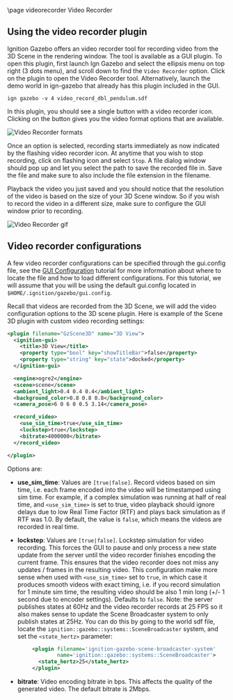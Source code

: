 \page videorecorder Video Recorder

## Using the video recorder plugin

Ignition Gazebo offers an video recorder tool for recording video from the 3D
Scene in the rendering window. The tool is available as a GUI plugin. To open
this plugin, first launch Ign Gazebo and select the ellipsis menu on top right
(3 dots menu), and scroll down to find the `Video Recorder` option. Click on
the plugin to open the Video Recorder tool. Alternatively, launch the demo
world in ign-gazebo that already has this plugin included in the GUI.

```
ign gazebo -v 4 video_record_dbl_pendulum.sdf
```

In this plugin, you should see a single button with a video recorder icon.
Clicking on the button gives you the video format options that are available.

![Video Recorder formats](https://github.com/ignitionrobotics/ign-gazebo/raw/7dccc0a08f9e926b9460c7662d49dbb0ce24ea61/tutorials/files/video_recorder/video_recorder.png)

Once an option is selected, recording starts immediately as now indicated by
the flashing video recorder icon. At anytime that you wish to stop recording,
click on flashing icon and select `Stop`. A file dialog window should pop up
and let you select the path to save the recorded file in. Save the file and
make sure to also include the file extension in the filename.

Playback the video you just saved and you should notice that the resolution
of the video is based on the size of your 3D Scene window. So if you wish
to record the video in a different size, make sure to configure the GUI
window prior to recording.

![Video Recorder gif](https://github.com/ignitionrobotics/ign-gazebo/raw/7dccc0a08f9e926b9460c7662d49dbb0ce24ea61/tutorials/files/video_recorder/video_recorder.gif)


## Video recorder configurations

A few video recorder configurations can be specified through the gui.config
file, see the [GUI Configuration](gui_config.html) tutorial for more
information about where to locate the file and how to load different
configurations. For this tutorial, we will assume that you will be using the
default gui.config located in `$HOME/.ignition/gazebo/gui.config`.

Recall that videos are recorded from the 3D Scene, we will add the video
configuration options to the 3D scene plugin. Here is example of the
Scene 3D plugin with custom video recording settings:

```xml
<plugin filename="GzScene3D" name="3D View">
  <ignition-gui>
    <title>3D View</title>
    <property type="bool" key="showTitleBar">false</property>
    <property type="string" key="state">docked</property>
  </ignition-gui>

  <engine>ogre2</engine>
  <scene>scene</scene>
  <ambient_light>0.4 0.4 0.4</ambient_light>
  <background_color>0.8 0.8 0.8</background_color>
  <camera_pose>6 0 6 0 0.5 3.14</camera_pose>

  <record_video>
    <use_sim_time>true</use_sim_time>
    <lockstep>true</lockstep>
    <bitrate>4000000</bitrate>
  </record_video>

</plugin>
```

Options are:

* **use_sim_time**: Values are `[true|false]`. Record videos based on sim time,
i.e. each frame encoded into the video will be timestamped using sim time.
For example, if a complex simulation was running at half of real time, and
`<use_sim_time>` is set to true, video playback should ignore delays due
to low Real Time Factor (RTF) and plays back simulation as if RTF was 1.0.
By default, the value is `false`, which means the videos are recorded in real
time.

* **lockstep**: Values are `[true|false]`. Lockstep simulation for video
recording. This forces the GUI to pause and only process a new state update
from the server until the video recorder finishes encoding the current frame.
This ensures that the video recorder does not miss any updates / frames in the
resulting video. This configuration make more sense when used with
`<use_sim_time>` set to `true`, in which case it produces smooth videos
with exact timing, i.e. if you record simulation for 1 minute sim time,
the resulting video should be also 1 min long (+/- 1 second due to encoder
settings). Defaults to `false`. Note: the server publishes states at 60Hz
and the video recorder records at 25 FPS so it also makes sense to update the
Scene Broadcaster system to only publish states at 25Hz. You can do this by
going to the world sdf file, locate the
`ignition::gazebo::systems::SceneBroadcaster` system, and set the
`<state_hertz>` parameter:

```xml
        <plugin filename='ignition-gazebo-scene-broadcaster-system'
                name='ignition::gazebo::systems::SceneBroadcaster'>
          <state_hertz>25</state_hertz>
        </plugin>
```


* **bitrate**: Video encoding bitrate in bps. This affects the quality of the
generated video. The default bitrate is 2Mbps.


